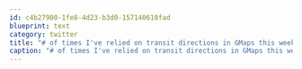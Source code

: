 ```yaml
---
id: c4b27900-1fe8-4d23-b3d0-157140610fad
blueprint: text
category: twitter
title: "# of times I've relied on transit directions in GMaps this weekend:5"
caption: "# of times I've relied on transit directions in GMaps this weekend:5"
---
```

